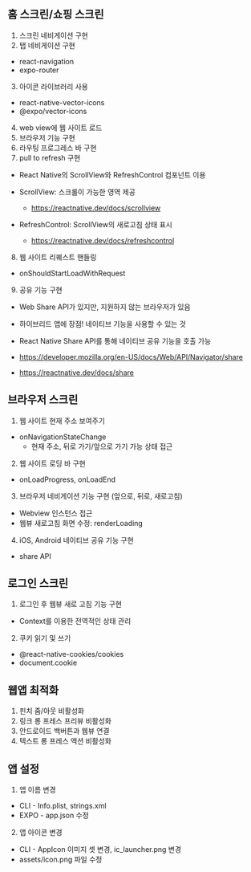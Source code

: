 ## 홈 스크린/쇼핑 스크린

1. 스크린 네비게이션 구현
2. 탭 네비게이션 구현

- react-navigation
- expo-router

3. 아이콘 라이브러리 사용

- react-native-vector-icons
- @expo/vector-icons

4. web view에 웹 사이트 로드
5. 브라우저 기능 구현
6. 라우팅 프로그레스 바 구현
7. pull to refresh 구현

- React Native의 ScrollView와 RefreshControl 컴포넌트 이용

- ScrollView: 스크롤이 가능한 영역 제공
  - https://reactnative.dev/docs/scrollview

- RefreshControl: ScrollView의 새로고침 상태 표시
  - https://reactnative.dev/docs/refreshcontrol

8. 웹 사이트 리퀘스트 핸들링

- onShouldStartLoadWithRequest

9. 공유 기능 구현

- Web Share API가 있지만, 지원하지 않는 브라우저가 있음
- 하이브리드 앱에 장점! 네이티브 기능을 사용할 수 있는 것
- React Native Share API를 통해 네이티브 공유 기능을 호출 가능

- https://developer.mozilla.org/en-US/docs/Web/APl/Navigator/share
- https://reactnative.dev/docs/share

## 브라우저 스크린

1. 웹 사이트 현재 주소 보여주기

- onNavigationStateChange
  - 현재 주소, 뒤로 가기/앞으로 가기 가능 상태 접근

2. 웹 사이트 로딩 바 구현

- onLoadProgress, onLoadEnd

3. 브라우저 네비게이션 기능 구현 (앞으로, 뒤로, 새로고침)

- Webview 인스턴스 접근
- 웹뷰 새로고침 화면 수정: renderLoading

4. iOS, Android 네이티브 공유 기능 구현

- share API

## 로그인 스크린

1. 로그인 후 웹뷰 새로 고침 기능 구현

- Context를 이용한 전역적인 상태 관리

2. 쿠키 읽기 및 쓰기

- @react-native-cookies/cookies
- document.cookie

## 웹앱 최적화

1. 핀치 줌/아웃 비활성화
2. 링크 롱 프레스 프리뷰 비활성화
3. 안드로이드 백버튼과 웹뷰 연결
4. 텍스트 롱 프레스 액션 비활성화

## 앱 설정

1. 앱 이름 변경

- CLI - Info.plist, strings.xml
- EXPO - app.json 수정

2. 앱 아이콘 변경

- CLI - AppIcon 이미지 셋 변경, ic_launcher.png 변경
- assets/icon.png 파일 수정
